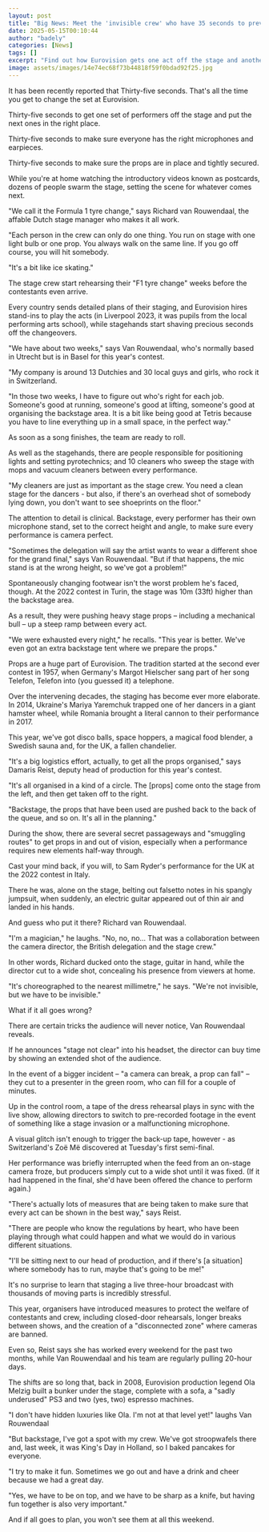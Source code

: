 ```yaml
---
layout: post
title: "Big News: Meet the 'invisible crew' who have 35 seconds to prevent a Eurovision blunder"
date: 2025-05-15T00:10:44
author: "badely"
categories: [News]
tags: []
excerpt: "Find out how Eurovision gets one act off the stage and another one in place in under a minute."
image: assets/images/14e74ec68f73b44818f59f0bdad92f25.jpg
---
```


It has been recently reported that Thirty-five seconds. That's all the time you get to change the set at Eurovision.

Thirty-five seconds to get one set of performers off the stage and put the next ones in the right place. 

Thirty-five seconds to make sure everyone has the right microphones and earpieces. 

Thirty-five seconds to make sure the props are in place and tightly secured.

While you're at home watching the introductory videos known as postcards, dozens of people swarm the stage, setting the scene for whatever comes next.

"We call it the Formula 1 tyre change," says Richard van Rouwendaal, the affable  Dutch stage manager who makes it all work.

"Each person in the crew can only do one thing. You run on stage with one light bulb or one prop. You always walk on the same line. If you go off course, you will hit somebody.

"It's a bit like ice skating."

The stage crew start rehearsing their "F1 tyre change" weeks before the contestants even arrive.

Every country sends detailed plans of their staging, and Eurovision hires stand-ins to play the acts (in Liverpool 2023, it was pupils from the local performing arts school), while stagehands start shaving precious seconds off the changeovers.

"We have about two weeks," says Van Rouwendaal, who's normally based in Utrecht but is in Basel for this year's contest.

"My company is around 13 Dutchies and 30 local guys and girls, who rock it in Switzerland.

"In those two weeks, I have to figure out who's right for each job. Someone's good at running, someone's good at lifting, someone's good at organising the backstage area. It is a bit like being good at Tetris because you have to line everything up in a small space, in the perfect way."

As soon as a song finishes, the team are ready to roll.

As well as the stagehands, there are people responsible for positioning lights and setting pyrotechnics; and 10 cleaners who sweep the stage with mops and vacuum cleaners between every performance.

"My cleaners are just as important as the stage crew. You need a clean stage for the dancers  - but also, if there's an overhead shot of somebody lying down, you don't want to see shoeprints on the floor."

The attention to detail is clinical. Backstage, every performer has their own microphone stand, set to the correct height and angle, to make sure every  performance is camera perfect.

"Sometimes the delegation will say the artist wants to wear a different shoe for the grand final," says Van Rouwendaal. "But if that happens, the mic stand is at the wrong height, so we've got a problem!"

Spontaneously changing footwear isn't the worst problem he's faced, though. At the 2022 contest in Turin, the stage was 10m (33ft) higher than the backstage area.

As a result, they were pushing heavy stage props – including a mechanical bull – up a steep ramp between every act.

"We were exhausted every night," he recalls. "This year is better. We've even got an extra backstage tent where we prepare the props."

Props are a huge part of Eurovision. The tradition started at the second ever contest in 1957, when Germany's Margot Hielscher sang part of her song Telefon, Telefon into (you guessed it) a telephone.

Over the intervening decades, the staging has become ever more elaborate. In 2014, Ukraine's Mariya Yaremchuk trapped one of her dancers in a giant hamster wheel, while Romania brought a literal cannon to their performance in 2017.

This year, we've got disco balls, space hoppers, a magical food blender, a Swedish sauna and, for the UK, a fallen chandelier.

"It's a big logistics effort, actually, to get all the props organised," says Damaris Reist, deputy head of production for this year's contest.

"It's all organised in a kind of a circle. The [props] come onto the stage from the left, and then get taken off to the right.

"Backstage, the props that have been used are pushed back to the back of the queue, and so on. It's all in the planning."

During the show, there are several secret passageways and "smuggling routes" to get props in and out of vision, especially when a performance requires new elements half-way through.

Cast your mind back, if you will, to Sam Ryder's performance for the UK at the 2022 contest in Italy.

There he was, alone on the stage, belting out falsetto notes in his spangly jumpsuit, when suddenly, an electric guitar appeared out of thin air and landed in his hands.

And guess who put it there? Richard van Rouwendaal.

"I'm a magician," he laughs. "No, no, no… That was a collaboration between the camera director, the British delegation and the stage crew."

In other words, Richard ducked onto the stage, guitar in hand, while the director cut to a wide shot, concealing his presence from viewers at home.

"It's choreographed to the nearest millimetre," he says. "We're not invisible, but we have to be invisible."

What if it all goes wrong?

There are certain tricks the audience will never notice, Van Rouwendaal reveals.

If he announces "stage not clear" into his headset, the director can buy time by showing an extended shot of the audience.

In the event of a bigger incident – "a camera can break, a prop can fall" – they cut to a presenter in the green room, who can fill for a couple of minutes.

Up in the control room, a tape of the dress rehearsal plays in sync with the live show, allowing directors to switch to pre-recorded footage in the event of something like a stage invasion or a malfunctioning microphone. 

A visual glitch isn't enough to trigger the back-up tape, however - as Switzerland's Zoë Më discovered at Tuesday's first semi-final.

Her performance was briefly interrupted when the feed from an on-stage camera froze, but producers simply cut to a wide shot until it was fixed. (If it had happened in the final, she'd have been offered the chance to perform again.)

"There's actually lots of measures that are being taken to make sure that every act can be shown in the best way," says Reist.

"There are people who know the regulations by heart, who have been playing through what could happen and what we would do in various different situations.

"I'll be sitting next to our head of production, and if there's [a situation] where somebody has to run, maybe that's going to be me!"

It's no surprise to learn that staging a live three-hour broadcast with thousands of moving parts is incredibly stressful. 

This year, organisers have introduced measures to protect the welfare of contestants and crew, including closed-door rehearsals, longer breaks between shows, and the creation of a "disconnected zone" where cameras are banned.

Even so, Reist says she has worked every weekend for the past two months, while Van Rouwendaal and his team are regularly pulling 20-hour days.

The shifts are so long that, back in 2008, Eurovision production legend Ola Melzig  built a bunker under the stage, complete with a sofa, a "sadly underused" PS3 and two (yes, two) espresso machines.

"I don't have hidden luxuries like Ola. I'm not at that level yet!" laughs Van Rouwendaal

"But backstage, I've got a spot with my crew. We've got stroopwafels there and, last week, it was King's Day in Holland, so I baked pancakes for everyone.

"I try to make it fun. Sometimes we go out and have a drink and cheer because we had a great day.

"Yes, we have to be on top, and we have to be sharp as a knife, but having fun together is also very important."

And if all goes to plan, you won't see them at all this weekend.

